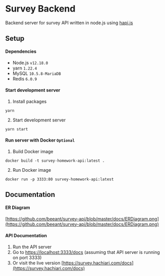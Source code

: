 # Survey Backend

Backend server for survey API written in node.js using [hapi.js](https://github.com/hapijs/hapi)

## Setup

#### Dependencies
- Node.js `v12.18.0`
- yarn `1.22.4`
- MySQL `10.5.8-MariaDB`
- Redis `6.0.9`

#### Start development server
1. Install packages
```
yarn
````
2. Start development server
```
yarn start
```
#### Run server with Docker `Optional`
1. Build Docker image
```
docker build -t survey-homework-api:latest .
```
2. Run Docker image
```
docker run -p 3333:80 survey-homework-api:latest
```

## Documentation

#### ER Diagram
[https://github.com/beeant/survey-api/blob/master/docs/ERDiagram.png](https://github.com/beeant/survey-api/blob/master/docs/ERDiagram.png)

#### API Documentation
1. Run the API server
2. Go to [https://localhost:3333/docs](https://localhost:3333/docs) (assuming that API server is running on port 3333)
3. Or visit the live version [https://survey.hachiari.com/docs](https://survey.hachiari.com/docs)
